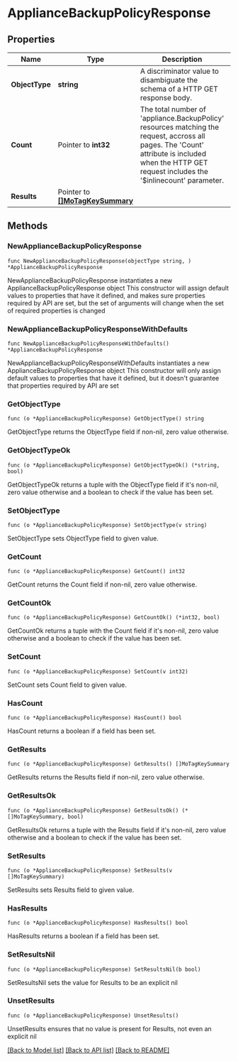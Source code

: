 # ApplianceBackupPolicyResponse

## Properties

Name | Type | Description | Notes
------------ | ------------- | ------------- | -------------
**ObjectType** | **string** | A discriminator value to disambiguate the schema of a HTTP GET response body. | 
**Count** | Pointer to **int32** | The total number of &#39;appliance.BackupPolicy&#39; resources matching the request, accross all pages. The &#39;Count&#39; attribute is included when the HTTP GET request includes the &#39;$inlinecount&#39; parameter. | [optional] 
**Results** | Pointer to [**[]MoTagKeySummary**](MoTagKeySummary.md) |  | [optional] 

## Methods

### NewApplianceBackupPolicyResponse

`func NewApplianceBackupPolicyResponse(objectType string, ) *ApplianceBackupPolicyResponse`

NewApplianceBackupPolicyResponse instantiates a new ApplianceBackupPolicyResponse object
This constructor will assign default values to properties that have it defined,
and makes sure properties required by API are set, but the set of arguments
will change when the set of required properties is changed

### NewApplianceBackupPolicyResponseWithDefaults

`func NewApplianceBackupPolicyResponseWithDefaults() *ApplianceBackupPolicyResponse`

NewApplianceBackupPolicyResponseWithDefaults instantiates a new ApplianceBackupPolicyResponse object
This constructor will only assign default values to properties that have it defined,
but it doesn't guarantee that properties required by API are set

### GetObjectType

`func (o *ApplianceBackupPolicyResponse) GetObjectType() string`

GetObjectType returns the ObjectType field if non-nil, zero value otherwise.

### GetObjectTypeOk

`func (o *ApplianceBackupPolicyResponse) GetObjectTypeOk() (*string, bool)`

GetObjectTypeOk returns a tuple with the ObjectType field if it's non-nil, zero value otherwise
and a boolean to check if the value has been set.

### SetObjectType

`func (o *ApplianceBackupPolicyResponse) SetObjectType(v string)`

SetObjectType sets ObjectType field to given value.


### GetCount

`func (o *ApplianceBackupPolicyResponse) GetCount() int32`

GetCount returns the Count field if non-nil, zero value otherwise.

### GetCountOk

`func (o *ApplianceBackupPolicyResponse) GetCountOk() (*int32, bool)`

GetCountOk returns a tuple with the Count field if it's non-nil, zero value otherwise
and a boolean to check if the value has been set.

### SetCount

`func (o *ApplianceBackupPolicyResponse) SetCount(v int32)`

SetCount sets Count field to given value.

### HasCount

`func (o *ApplianceBackupPolicyResponse) HasCount() bool`

HasCount returns a boolean if a field has been set.

### GetResults

`func (o *ApplianceBackupPolicyResponse) GetResults() []MoTagKeySummary`

GetResults returns the Results field if non-nil, zero value otherwise.

### GetResultsOk

`func (o *ApplianceBackupPolicyResponse) GetResultsOk() (*[]MoTagKeySummary, bool)`

GetResultsOk returns a tuple with the Results field if it's non-nil, zero value otherwise
and a boolean to check if the value has been set.

### SetResults

`func (o *ApplianceBackupPolicyResponse) SetResults(v []MoTagKeySummary)`

SetResults sets Results field to given value.

### HasResults

`func (o *ApplianceBackupPolicyResponse) HasResults() bool`

HasResults returns a boolean if a field has been set.

### SetResultsNil

`func (o *ApplianceBackupPolicyResponse) SetResultsNil(b bool)`

 SetResultsNil sets the value for Results to be an explicit nil

### UnsetResults
`func (o *ApplianceBackupPolicyResponse) UnsetResults()`

UnsetResults ensures that no value is present for Results, not even an explicit nil

[[Back to Model list]](../README.md#documentation-for-models) [[Back to API list]](../README.md#documentation-for-api-endpoints) [[Back to README]](../README.md)


